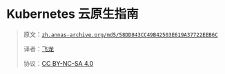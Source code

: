 # Kubernetes 云原生指南

> 原文：[`zh.annas-archive.org/md5/58DD843CC49B42503E619A37722EEB6C`](https://zh.annas-archive.org/md5/58DD843CC49B42503E619A37722EEB6C)
> 
> 译者：[飞龙](https://github.com/wizardforcel)
> 
> 协议：[CC BY-NC-SA 4.0](http://creativecommons.org/licenses/by-nc-sa/4.0/)